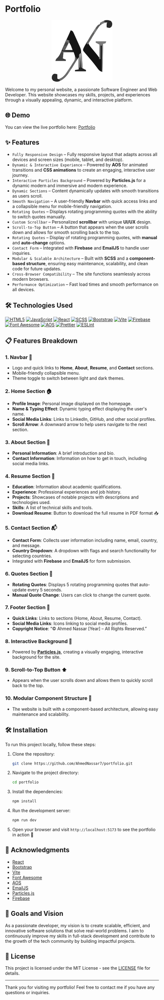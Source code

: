 # Portfolio

<p align="center">
  <img src="public/logo.svg" alt="Portfolio Logo" />
</p>

Welcome to my personal website, a passionate Software Engineer and Web Developer. This website showcases my skills, projects, and experiences through a visually appealing, dynamic, and interactive platform.

## 🌐 Demo

You can view the live portfolio here: [Portfolio](https://your-live-portfolio-link.com)

## ✨ Features

- `Fully Responsive Design` – Fully responsive layout that adapts across all devices and screen sizes (mobile, tablet, and desktop).
- `Dynamic & Interactive Experience` – Powered by **AOS** for animated transitions and **CSS animations** to create an engaging, interactive user journey.
- `Interactive Particles Background` – Powered by **Particles.js** for a dynamic modern and immersive and modern experience.
- `Dynamic Sections` – Content dynamically updates with smooth transitions as users scroll.
- `Smooth Navigation` – A user-friendly **Navbar** with quick access links and a collapsible menu for mobile-friendly navigation.
- `Rotating Quotes` – Displays rotating programming quotes with the ability to switch quotes manually.
- `Custom Scrollbar` – Personalized **scrollbar** with unique **UI/UX** design.
- `Scroll-to-Top Button` – A button that appears when the user scrolls down and allows for smooth scrolling back to the top.
- `Rotating Quotes` – Display of rotating programming quotes, with **manual** and **auto-change** options.
- `Contact Form` – Integrated with **Firebase** and **EmailJS** to handle user inquiries.
- `Modular & Scalable Architecture` – Built with **SCSS** and a **component-based structure**, ensuring easy maintenance, scalability, and clean code for future updates.
- `Cross-Browser Compatibility` – The site functions seamlessly across modern browsers.
- `Performance Optimization` – Fast load times and smooth performance on all devices.

## 🛠️ Technologies Used

[![HTML5](https://img.shields.io/badge/HTML5-E34F26?style=for-the-badge&logo=html5&logoColor=white)](https://developer.mozilla.org/en-US/docs/Web/HTML)
[![JavaScript](https://img.shields.io/badge/JavaScript-F7DF1E?style=for-the-badge&logo=javascript&logoColor=black)](https://developer.mozilla.org/en-US/docs/Web/JavaScript)
[![React](https://img.shields.io/badge/React-61DAFB?style=for-the-badge&logo=react&logoColor=black)](https://reactjs.org/)
[![SCSS](https://img.shields.io/badge/SCSS-CC6699?style=for-the-badge&logo=sass&logoColor=white)](https://sass-lang.com/)
[![Bootstrap](https://img.shields.io/badge/Bootstrap-7952B3?style=for-the-badge&logo=bootstrap&logoColor=white)](https://getbootstrap.com/)
[![Vite](https://img.shields.io/badge/Vite-646CFF?style=for-the-badge&logo=vite&logoColor=white)](https://vitejs.dev/)
[![Firebase](https://img.shields.io/badge/Firebase-FFCA28?style=for-the-badge&logo=firebase&logoColor=black)](https://firebase.google.com/)
[![Font Awesome](https://img.shields.io/badge/Font_Awesome-5288D2?style=for-the-badge&logo=font-awesome&logoColor=white)](https://fontawesome.com/)
[![AOS](https://img.shields.io/badge/AOS-3C9B8B?style=for-the-badge&logo=git&logoColor=white)](https://michalsnik.github.io/aos/)
[![Prettier](https://img.shields.io/badge/Prettier-F7B93E?style=for-the-badge&logo=prettier&logoColor=white)](https://prettier.io/)
[![ESLint](https://img.shields.io/badge/ESLint-4B32C3?style=for-the-badge&logo=eslint&logoColor=white)](https://eslint.org/)

## 📋 Features Breakdown

### 1. Navbar 🔽

- Logo and quick links to **Home**, **About**, **Resume**, and **Contact** sections.
- Mobile-friendly collapsible menu.
- Theme toggle to switch between light and dark themes.

### 2. Home Section 🏠

- **Profile Image**: Personal image displayed on the homepage.
- **Name & Typing Effect**: Dynamic typing effect displaying the user's name.
- **Social Media Links**: Links to LinkedIn, GitHub, and other social profiles.
- **Scroll Arrow**: A downward arrow to help users navigate to the next section.

### 3. About Section 📑

- **Personal Information**: A brief introduction and bio.
- **Contact Information**: Information on how to get in touch, including social media links.

### 4. Resume Section 📝

- **Education**: Information about academic qualifications.
- **Experience**: Professional experiences and job history.
- **Projects**: Showcases of notable projects with descriptions and technologies used.
- **Skills**: A list of technical skills and tools.
- **Download Resume**: Button to download the full resume in PDF format 📥

### 5. Contact Section 📬

- **Contact Form**: Collects user information including name, email, country, and message.
- **Country Dropdown**: A dropdown with flags and search functionality for selecting countries.
- Integrated with **Firebase** and **EmailJS** for form submission.

### 6. Quotes Section 💬

- **Rotating Quotes**: Displays 5 rotating programming quotes that auto-update every 5 seconds.
- **Manual Quote Change**: Users can click to change the current quote.

### 7. Footer Section 📌

- **Quick Links**: Links to sections (Home, About, Resume, Contact).
- **Social Media Links**: Icons linking to social media profiles.
- **Copyright Notice**: “© Ahmed Nassar [Year] – All Rights Reserved.”

### 8. Interactive Background 🎨

- Powered by **[Particles.js](https://particles.js.org/)**, creating a visually engaging, interactive background for the site.

### 9. Scroll-to-Top Button ⬆️

- Appears when the user scrolls down and allows them to quickly scroll back to the top.

### 10. Modular Component Structure 🧩

- The website is built with a component-based architecture, allowing easy maintenance and scalability.

## 🛠️ Installation

To run this project locally, follow these steps:

1. Clone the repository:

   ```bash
   git clone https://github.com/AhmedNassar7/portfolio.git
   ```

2. Navigate to the project directory:

   ```bash
   cd portfolio
   ```

3. Install the dependencies:

   ```bash
   npm install
   ```

4. Run the development server:

   ```bash
   npm run dev
   ```

5. Open your browser and visit `http://localhost:5173` to see the portfolio in action 🚀

## 🤝 Acknowledgments

- [React](https://reactjs.org/)
- [Bootstrap](https://getbootstrap.com/)
- [Vite](https://vitejs.dev/)
- [Font Awesome](https://fontawesome.com/)
- [AOS](https://michalsnik.github.io/aos/)
- [EmailJS](https://www.emailjs.com/)
- [Particles.js](https://vincentgarreau.com/particles.js/)
- [Firebase](https://firebase.google.com/)

## 🎯 Goals and Vision

As a passionate developer, my vision is to create scalable, efficient, and innovative software solutions that solve real-world problems. I aim to continuously improve my skills in full-stack development and contribute to the growth of the tech community by building impactful projects.

## 📄 License

This project is licensed under the MIT License - see the [LICENSE](LICENSE) file for details.

---

Thank you for visiting my portfolio! Feel free to contact me if you have any questions or inquiries.

